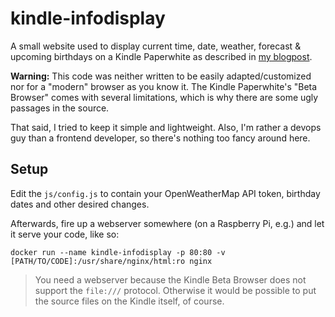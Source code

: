# kindle-infodisplay

A small website used to display current time, date, weather, forecast & upcoming birthdays on a Kindle Paperwhite as described in [my blogpost](https://jaroz.ink/blog/infodisplay/).

**Warning:** This code was neither written to be easily adapted/customized nor for a "modern" browser as you know it. The Kindle Paperwhite's "Beta Browser" comes with several limitations, which is why there are some ugly passages in the source.

That said, I tried to keep it simple and lightweight. Also, I'm rather a devops guy than a frontend developer, so there's nothing too fancy around here.

## Setup

Edit the `js/config.js` to contain your OpenWeatherMap API token, birthday dates and other desired changes.

Afterwards, fire up a webserver somewhere (on a Raspberry Pi, e.g.) and let it serve your code, like so:

`docker run --name kindle-infodisplay -p 80:80 -v [PATH/TO/CODE]:/usr/share/nginx/html:ro nginx`

> You need a webserver because the Kindle Beta Browser does not support the `file:///` protocol. Otherwise it would be possible to put the source files on the Kindle itself, of course.
